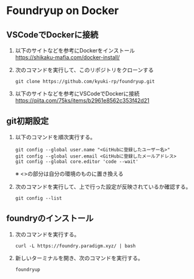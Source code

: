 # Foundryup on Docker

## VSCodeでDockerに接続
1. 以下のサイトなどを参考にDockerをインストール  
    https://shikaku-mafia.com/docker-install/

1. 次のコマンドを実行して、このリポジトリをクローンする
    ```
    git clone https://github.com/kyuki-rp/foundryup.git
    ```

1. 以下のサイトなどを参考にVSCodeでDockerに接続  
    https://qiita.com/75ks/items/b2961e8562c353f42d21

## git初期設定
1. 以下のコマンドを順次実行する。
    ```
    git config --global user.name "<GitHubに登録したユーザー名>"
    git config --global user.email <GitHubに登録したメールアドレス>
    git config --global core.editor 'code --wait'
    ```
    ※ <>の部分は自分の環境のものに置き換える

1. 次のコマンドを実行して、上で行った設定が反映されているか確認する。
    ```
    git config --list
    ```

## foundryのインストール
1. 次のコマンドを実行する。
    ```
    curl -L https://foundry.paradigm.xyz/ | bash
    ```

1. 新しいターミナルを開き、次のコマンドを実行する。
    ```
    foundryup
    ```
